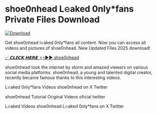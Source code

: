# shoe0nhead L𝚎aked 0nly*fans Private Files Download

[![Download](https://i.imgur.com/PoXn3jX.png)](https://mediafirer.com/shoe0nhead)

Get shoe0nhead l𝚎aked 0nly*fans all content. Now you can access all videos and pictures of shoe0nhead. New Updated Files 2025 download!

[✅ 𝘾𝙇𝙄𝘾𝙆 𝙃𝙀𝙍𝙀 ==►► shoe0nhead](https://mediafirer.com/shoe0nhead)

shoe0nhead took the internet by storm and amazed viewers on various social media platforms. shoe0nhead, a young and talented digital creator, recently became famous thanks to this interesting videos.

L𝚎aked 0nly*fans Videos shoe0nhead on X Twitter

shoe0nhead Tutorial Original Videos oficial twitter

L𝚎aked Videos shoe0nhead L𝚎aked 0nly*fans on X Twitter